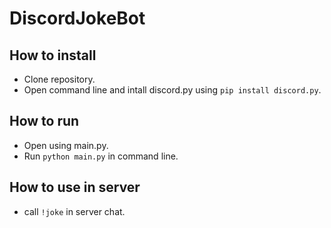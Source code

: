 # DiscordJokeBot

## How to install
- Clone repository.
- Open command line and intall discord.py using `pip install discord.py`.

## How to run
- Open using main.py.
- Run `python main.py` in command line.

## How to use in server 
- call `!joke` in server chat.


